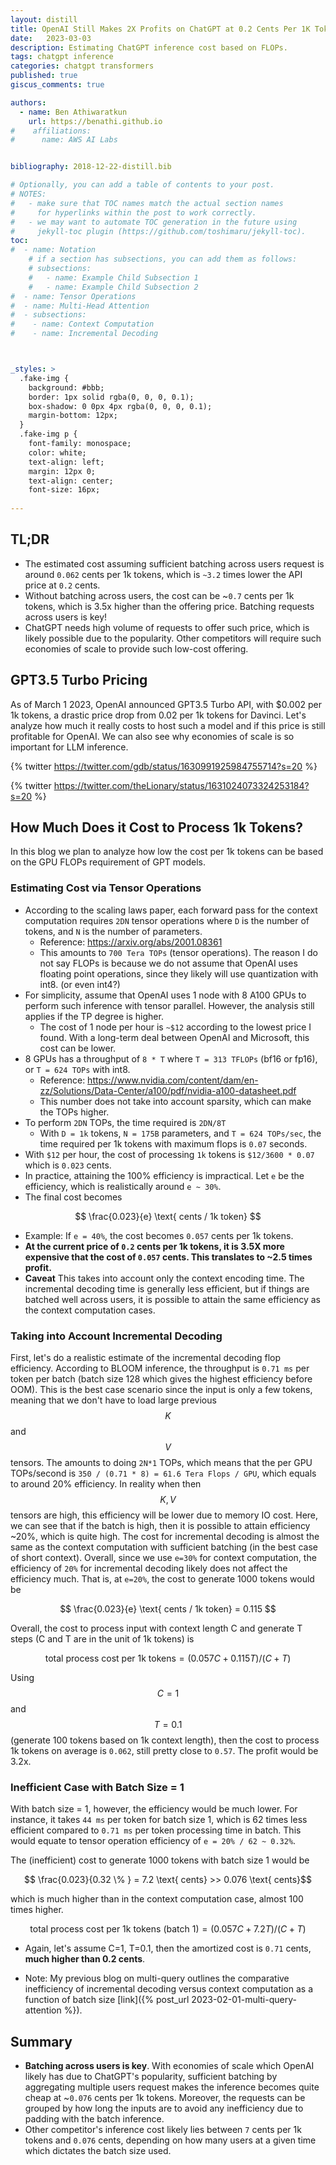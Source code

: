 ```yaml
---
layout: distill
title: OpenAI Still Makes 2X Profits on ChatGPT at 0.2 Cents Per 1K Tokens
date:   2023-03-03
description: Estimating ChatGPT inference cost based on FLOPs.
tags: chatgpt inference
categories: chatgpt transformers
published: true
giscus_comments: true

authors:
  - name: Ben Athiwaratkun 
    url: https://benathi.github.io
#    affiliations:
#      name: AWS AI Labs


bibliography: 2018-12-22-distill.bib

# Optionally, you can add a table of contents to your post.
# NOTES:
#   - make sure that TOC names match the actual section names
#     for hyperlinks within the post to work correctly.
#   - we may want to automate TOC generation in the future using
#     jekyll-toc plugin (https://github.com/toshimaru/jekyll-toc).
toc:
#  - name: Notation
    # if a section has subsections, you can add them as follows:
    # subsections:
    #   - name: Example Child Subsection 1
    #   - name: Example Child Subsection 2
#  - name: Tensor Operations
#  - name: Multi-Head Attention
#  - subsections:
#    - name: Context Computation
#    - name: Incremental Decoding



_styles: >
  .fake-img {
    background: #bbb;
    border: 1px solid rgba(0, 0, 0, 0.1);
    box-shadow: 0 0px 4px rgba(0, 0, 0, 0.1);
    margin-bottom: 12px;
  }
  .fake-img p {
    font-family: monospace;
    color: white;
    text-align: left;
    margin: 12px 0;
    text-align: center;
    font-size: 16px;
  
---
```


## TL;DR

- The estimated cost assuming sufficient batching across users request is around `0.062` cents per 1k tokens, which is `~3.2` times lower the API price at `0.2` cents. 
- Without batching across users, the cost can be ~`0.7` cents per 1k tokens, which is 3.5x higher than the offering price. Batching requests across users is key!
- ChatGPT needs high volume of requests to offer such price, which is likely possible due to the popularity. Other competitors will require such economies of scale to provide such low-cost offering.



## GPT3.5 Turbo Pricing
As of March 1 2023, OpenAI announced GPT3.5 Turbo API, with $0.002 per 1k tokens, a drastic price drop from 0.02 per 1k tokens for Davinci. Let's analyze how much it really costs to host such a model and if this price is still profitable for OpenAI. We can also see why economies of scale is so important for LLM inference.

<!--
{% twitter https://twitter.com/AlphaSignalAI/status/1630994231887101958?s=20 %}
{% twitter https://twitter.com/AlphaSignalAI/status/1630997137805770769?s=20 %}
-->

{% twitter https://twitter.com/gdb/status/1630991925984755714?s=20 %} 

{% twitter https://twitter.com/theLionary/status/1631024073324253184?s=20 %}


## How Much Does it Cost to Process 1k Tokens?
In this blog we plan to analyze how low the cost per 1k tokens can be based on the GPU FLOPs requirement of GPT models.

### Estimating Cost via Tensor Operations


* According to the scaling laws paper, each forward pass for the context computation requires `2DN` tensor operations where `D` is the number of tokens, and `N` is the number of parameters.
  * Reference: https://arxiv.org/abs/2001.08361
  * This amounts to `700 Tera TOPs` (tensor operations). The reason I do not say FLOPs is because we do not assume that OpenAI uses floating point operations, since they likely will use quantization with int8. (or even int4?)
* For simplicity, assume that OpenAI uses 1 node with 8 A100 GPUs to perform such inference with tensor parallel. However, the analysis still applies if the TP degree is higher.
  * The cost of 1 node per hour is `~$12` according to the lowest price I found. With a long-term deal between OpenAI and Microsoft, this cost can be lower.
* 8 GPUs has a throughput of `8 * T` where `T = 313 TFLOPs` (bf16 or fp16), or `T = 624 TOPs` with int8. 
  * Reference: https://www.nvidia.com/content/dam/en-zz/Solutions/Data-Center/a100/pdf/nvidia-a100-datasheet.pdf
  * This number does not take into account sparsity, which can make the TOPs higher.
* To perform `2DN` TOPs, the time required is `2DN/8T`
  * With `D = 1k` tokens, `N = 175B` parameters, and `T = 624 TOPs/sec`, the time required per 1k tokens with maximum flops is `0.07` seconds.
* With `$12` per hour, the cost of processing `1k` tokens is `$12/3600 * 0.07` which is `0.023` cents.
* In practice, attaining the 100% efficiency is impractical. Let `e` be the efficiency, which is realistically around `e ~ 30%`.
* The final cost becomes

$$ \frac{0.023}{e} \text{ cents / 1k token} $$


* Example: If `e = 40%`, the cost becomes `0.057` cents per 1k tokens.
* **At the current price of `0.2` cents per 1k tokens, it is 3.5X more expensive that the cost of `0.057` cents. This translates to ~2.5 times profit.** 
* **Caveat** This takes into account only the context encoding time. The incremental decoding time is generally less efficient, but if things are batched well across users, it is possible to attain the same efficiency as the context computation cases. 

<!--
it is possible that the above analysis based on FLOPs apply. (I will have the check if the forward for incremental decoding is actually `2DN`)
-->



### Taking into Account Incremental Decoding


First, let's do a realistic estimate of the incremental decoding flop efficiency.
According to BLOOM inference, the throughput is `0.71 ms` per token per batch (batch size 128 which gives the highest efficiency before OOM). This is the best case scenario since the input is only a few tokens, meaning that we don't have to load large previous $$K$$ and $$V$$ tensors. The amounts to doing `2N*1` TOPs, which means that the per GPU TOPs/second is `350 / (0.71 * 8) = 61.6 Tera Flops / GPU`, which equals to around 20% efficiency. In reality when then $$K,V$$ tensors are high, this efficiency will be lower due to memory IO cost. Here, we can see that if the batch is high, then it is possible to attain efficiency ~20%, which is quite high. The cost for incremental decoding is almost the same as the context computation with sufficient batching (in the best case of short context). Overall, since we use `e=30%` for context computation, the efficiency of `20%` for incremental decoding likely does not affect the efficiency much. That is, at `e=20%`, the cost to generate 1000 tokens would be

$$ \frac{0.023}{e} \text{ cents / 1k token} = 0.115 $$

Overall, the cost to process input with context length C and generate T steps (C and T are in the unit of 1k tokens) is 

$$ \text{total process cost per 1k tokens} =  (0.057 C + 0.115 T)/(C+T) $$

Using $$C=1$$ and $$T=0.1$$ (generate 100 tokens based on 1k context length), then the cost to process 1k tokens on average is `0.062`, still pretty close to `0.57`. The profit would be 3.2x.




### Inefficient Case with Batch Size = 1

With batch size = 1, however, the efficiency would be much lower. For instance, it takes `44 ms` per token for batch size 1, which is 62 times less efficient compared to `0.71 ms` per token processing time in batch. This would equate to tensor operation efficiency of `e = 20% / 62 ~ 0.32%`.

The (inefficient) cost to generate 1000 tokens with batch size 1 would be 

$$ \frac{0.023}{0.32 \% } = 7.2 \text{ cents} >> 0.076 \text{ cents}$$

which is much higher than in the context computation case, almost 100 times higher. 


$$ \text{total process cost per 1k tokens (batch 1)} =  (0.057 C + 7.2 T)/(C+T) $$


* Again, let's assume C=1, T=0.1, then the amortized cost is `0.71` cents, **much higher than 0.2 cents**.


* Note: My previous blog on multi-query outlines the comparative inefficiency of incremental decoding versus context computation as a function of batch size 
[link]({% post_url 2023-02-01-multi-query-attention %}).


## Summary

* **Batching across users is key**. 
With economies of scale which OpenAI likely has due to ChatGPT's popularity, sufficient batching by aggregating multiple users request makes the inference becomes quite cheap at ~`0.076` cents per 1k tokens. Moreover, the requests can be grouped by how long the inputs are to avoid any inefficiency due to padding with the batch inference.
* Other competitor's inference cost likely lies between `7` cents per 1k tokens and `0.076` cents, depending on how many users at a given time which dictates the batch size used.